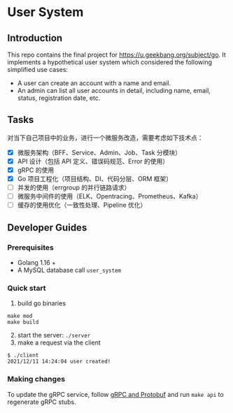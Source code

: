 # User System

## Introduction

This repo contains the final project for https://u.geekbang.org/subject/go. It implements a hypothetical user system
which considered the following simplified use cases:

- A user can create an account with a name and email.
- An admin can list all user accounts in detail, including name, email, status, registration date, etc.

## Tasks

对当下自己项目中的业务，进行一个微服务改造，需要考虑如下技术点：

-[x] 微服务架构（BFF、Service、Admin、Job、Task 分模块）
-[x] API 设计（包括 API 定义、错误码规范、Error 的使用）
-[x] gRPC 的使用
-[x] Go 项目工程化（项目结构、DI、代码分层、ORM 框架）
-[ ] 并发的使用（errgroup 的并行链路请求）
-[ ] 微服务中间件的使用（ELK、Opentracing、Prometheus、Kafka）
-[ ] 缓存的使用优化（一致性处理、Pipeline 优化）

## Developer Guides

### Prerequisites

- Golang 1.16 +
- A MySQL database call `user_system`

### Quick start

1. build go binaries

```
make mod
make build 
```

2. start the server: `./server`
3. make a request via the client

```
$ ./client
2021/12/11 14:24:04 user created!
```

### Making changes
To update the gRPC service, follow [gRPC and Protobuf](https://grpc.io/docs/languages/go/quickstart/) and run `make api` to regenerate gRPC stubs. 







